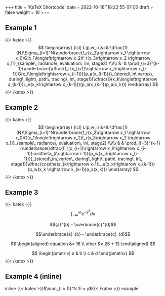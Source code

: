 +++
title = 'KaTeX Shortcode'
date = 2022-10-18T18:23:55-07:00
draft = false
weight = 10
+++

## Example 1

{{< katex >}}
$$ \begin{array} {lcl} L(p,w_i) &=& \dfrac{1}{N}\Sigma_{i=1}^N(\underbrace{f_r(x_2\rightarrow x_1 \rightarrow x_0)G(x_1\longleftrightarrow x_2)f_r(x_3\rightarrow x_2 \rightarrow x_1)}_{sample\, radiance\, evaluation\, in\, stage2} \\\\\\ &=& \prod_{i=3}^{k-1}(\underbrace{\dfrac{f_r(x_{i+1}\rightarrow x_i\rightarrow x_{i-1})G(x_i\longleftrightarrow x_{i-1})}{p_a(x_{i-1})}}_{stored\,in\,vertex\, during\, light\, path\, tracing\, in\, stage1})\dfrac{G(x_k\longleftrightarrow x_{k-1})L_e(x_k\rightarrow x_{k-1})}{p_a(x_{k-1})p_a(x_k)}) \end{array} $$
{{< /katex >}}

## Example 2

{{< katex >}}
$$ \begin{array} {lcl} L(p,w_i) &=& \dfrac{1}{N}\Sigma_{i=1}^N(\underbrace{f_r(x_2\rightarrow x_1 \rightarrow x_0)G(x_1\longleftrightarrow x_2)f_r(x_3\rightarrow x_2 \rightarrow x_1)}_{sample\, radiance\, evaluation\, in\, stage2} \\\\\\ & & \prod_{i=3}^{k-1}(\underbrace{\dfrac{f_r(x_{i+1}\rightarrow x_i\rightarrow x_{i-1})cos\theta_{i\rightarrow i-1}}{p_w(x_i\rightarrow x_{i-1})}}_{stored\,in\,vertex\, during\, light\, path\, tracing\, in\, stage1})\dfrac{cos\theta_{k\rightarrow k-1}L_e(x_k\rightarrow x_{k-1})}{p_w(x_k \rightarrow x_{k-1})p_a(x_k)}) \end{array} $$
{{< /katex >}}

## Example 3

{{< katex >}}
$$\int_{-\infty}^{\infty} e^{-x^2} dx$$

$${a}^{b} - \overbrace{c}^{d}$$

$$\underbrace{a}_{b} - \underbrace{c}_{d}$$

$$
\begin{aligned}
        equation &= 16 \\
        other &= 26 + 13
\end{aligned}
$$

$$
\begin{pmatrix}
  a & b \\
      c & d
      \end{pmatrix}
$$
{{< /katex >}}

## Example 4 (inline)

inline {{< katex >}}$\sum_{i = 0}^N 2i = y${{< /katex >}} example
